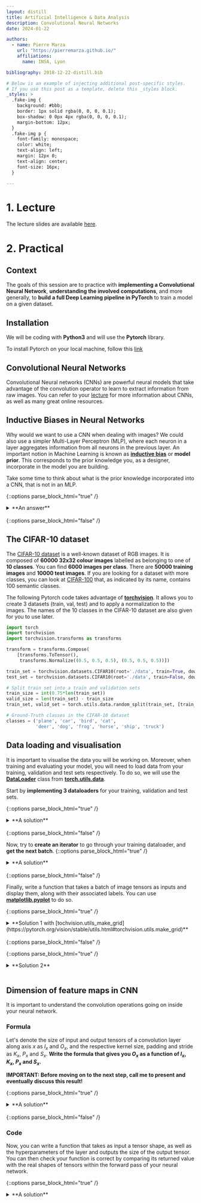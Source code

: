 ```yaml
---
layout: distill
title: Artificial Intelligence & Data Analysis
description: Convolutional Neural Networks
date: 2024-01-22

authors:
  - name: Pierre Marza
    url: "https://pierremarza.github.io/"
    affiliations:
      name: INSA, Lyon

bibliography: 2018-12-22-distill.bib

# Below is an example of injecting additional post-specific styles.
# If you use this post as a template, delete this _styles block.
_styles: >
  .fake-img {
    background: #bbb;
    border: 1px solid rgba(0, 0, 0, 0.1);
    box-shadow: 0 0px 4px rgba(0, 0, 0, 0.1);
    margin-bottom: 12px;
  }
  .fake-img p {
    font-family: monospace;
    color: white;
    text-align: left;
    margin: 12px 0;
    text-align: center;
    font-size: 16px;
  }

---
```


# 1. Lecture
The lecture slides are available [here](https://pierremarza.github.io/teaching/lyon1_m1_deep_learning_cnn.pdf).

# 2. Practical
## Context
The goals of this session are to practice with **implementing a Convolutional Neural Network**, **understanding the involved computations**, and more generally, to **build a full Deep Learning pipeline in PyTorch** to train a model on a given dataset.

## Installation
We will be coding with **Python3** and will use the **Pytorch** library.

To install Pytorch on your local machine, follow this [link](https://pytorch.org/get-started/locally/)

## Convolutional Neural Networks
Convolutional Neural networks (CNNs) are powerful neural models that take advantage of the convolution operator to learn to extract information from raw images. You can refer to your [lecture](https://pierremarza.github.io/teaching/lyon1_m1_deep_learning_cnn.pdf) for more information about CNNs, as well as many great online resources.

## Inductive Biases in Neural Networks
Why would we want to use a CNN when dealing with images? We could also use a simpler Multi-Layer Perceptron (MLP), where each neuron in a layer aggregates information from all neurons in the previous layer. An important notion in Machine Learning is known as [**inductive bias**](https://en.wikipedia.org/wiki/Inductive_bias) or **model prior**. This corresponds to the prior knowledge you, as a designer, incorporate in the model you are building.

Take some time to think about what is the prior knowledge incorporated into a CNN, that is not in an MLP.

{::options parse_block_html="true" /}
<details><summary markdown="span">**An answer**</summary>
The assumption that data has a spatial underlying structure, known as **Spatial Inductive Bias** is used in CNNs. Indeed, the convolution operation aggregates information from only the local spatial neighborood around the center of the filter. Models equipped with such inductive bias are particularly well suited to extract information from the pixels of an image.
</details>
<br/>
{::options parse_block_html="false" /} 

## The CIFAR-10 dataset
The [CIFAR-10 dataset](https://www.cs.toronto.edu/~kriz/cifar.html) is a well-known dataset of RGB images. It is composed of **60000 32x32 colour images** labelled as belonging to one of **10 classes**. You can find **6000 images per class**. There are **50000 training images** and **10000 test images**. If you are looking for a dataset with more classes, you can look at [CIFAR-100](https://www.cs.toronto.edu/~kriz/cifar.html) that, as indicated by its name, contains 100 semantic classes.

The following Pytorch code takes advantage of [**torchvision**](https://pytorch.org/vision/stable/index.html). It allows you to create 3 datasets (train, val, test) and to apply a normalization to the images. The names of the 10 classes in the CIFAR-10 dataset are also given for you to use later.

```python
import torch
import torchvision
import torchvision.transforms as transforms

transform = transforms.Compose(
    [transforms.ToTensor(),
     transforms.Normalize((0.5, 0.5, 0.5), (0.5, 0.5, 0.5))])

train_set = torchvision.datasets.CIFAR10(root='./data', train=True, download=True, transform=transform)
test_set = torchvision.datasets.CIFAR10(root='./data', train=False, download=True, transform=transform)

# Split train set into a train and validation sets
train_size = int(0.75*len(train_set))
valid_size = len(train_set) - train_size
train_set, valid_set = torch.utils.data.random_split(train_set, [train_size, valid_size])

# Ground-Truth classes in the CIFAR-10 dataset
classes = ('plane', 'car', 'bird', 'cat',
           'deer', 'dog', 'frog', 'horse', 'ship', 'truck')
```

## Data loading and visualisation
It is important to visualise the data you will be working on. Moreover, when training and evaluating your model, you will need to load data from your training, validation and test sets respectively. To do so, we will use the [**DataLoader**](https://pytorch.org/tutorials/beginner/basics/data_tutorial.html) class from [**torch.utils.data**](https://pytorch.org/docs/stable/data.html).

Start by **implementing 3 dataloaders** for your training, validation and test sets.

{::options parse_block_html="true" /}
<details><summary markdown="span">**A solution**</summary>
```python
# Define you batch size
batch_size = 4
# Training dataloader, we want to shuffle the samples between epochs
training_dataloader = torch.utils.data.DataLoader(train_set, batch_size=batch_size, shuffle=True, num_workers=0)
# Validation dataloader, no need to shuffle
valid_dataloader = torch.utils.data.DataLoader(valid_set, batch_size=batch_size, shuffle=False, num_workers=0)
# Test dataloader, no need to shuffle
test_dataloader = torch.utils.data.DataLoader(test_set, batch_size=batch_size, shuffle=False, num_workers=0)
```
</details>
<br/>
{::options parse_block_html="false" /} 

Now, try to **create an iterator** to go through your training dataloader, and **get the next batch**.
{::options parse_block_html="true" /}
<details><summary markdown="span">**A solution**</summary>
```python
dataiter = iter(training_dataloader)
images, labels = dataiter.next()
```
</details>
<br/>
{::options parse_block_html="false" /}

Finally, write a function that takes a batch of image tensors as inputs and display them, along with their associated labels. You can use [**matplotlib.pyplot**](https://matplotlib.org/stable/api/_as_gen/matplotlib.pyplot.html) to do so.

{::options parse_block_html="true" /}
<details><summary markdown="span">**Solution 1 with [tochvision.utils_make_grid](https://pytorch.org/vision/stable/utils.html#torchvision.utils.make_grid)**</summary>
```python
def imshow(img):
    img = img / 2 + 0.5     # unnormalize
    npimg = img.numpy()
    plt.imshow(np.transpose(npimg, (1, 2, 0)))
    plt.show()
# show images
imshow(torchvision.utils.make_grid(images))
# print labels
print(' '.join('%5s' % classes[labels[j]] for j in range(batch_size)))
```
</details>
<br/>
{::options parse_block_html="false" /} 

{::options parse_block_html="true" /}
<details><summary markdown="span">**Solution 2**</summary>
```python
def process_img(img):
    img = img / 2 + 0.5     # unnormalize
    npimg = img.numpy()
    npimg = np.transpose(npimg, (1, 2, 0))
    return npimg

def imshow_batch(imgs, labels, classes):
    # Get batch_size
    bs = imgs.shape[0]
    # Create Matplotlib figure with batch_size sub_plots
    fig, axs = plt.subplots(1, bs)
    for i in range(bs):
        # Showing image
        axs[i].imshow(process_img(imgs[i]))
        # Removing axis legend
        axs[i].axis('off')
        # Adding the GT class of the image as a title of the subplot
        axs[i].title.set_text(classes[labels[i]])
    plt.show()

imshow_batch(images, labels, classes)
```
</details>
<br/>
{::options parse_block_html="false" /} 

## Designing a Convolutional Neural Network
It is now time to build a CNN! Write a class inheriting from [**torch.nn.Module**](https://pytorch.org/docs/stable/generated/torch.nn.Module.html). Be careful of the dimensions of input tensors and the dimensions of your desired output.
Then, you can play with different hyperparameters, such as the number of layers, and hyperparameters of the [**torch.nn.Conv2d**](https://pytorch.org/docs/stable/generated/torch.nn.Conv2d.html) layer (number of output channels, kernel size, stride, padding, etc.)

{::options parse_block_html="true" /}
<details><summary markdown="span">**A solution**</summary>
```python
import torch.nn.functional as F
# This is the base LeNet architecture
class LeNet(torch.nn.Module):
    def __init__(self):
        super (LeNet , self).__init__()
        # 3 input channels , 10 output channels,
        # 5x5 filters , stride=1, no padding
        self.conv1 = torch.nn.Conv2d(3, 20, 5, 1, 0)
        self.conv2 = torch.nn.Conv2d(20, 50, 5, 1, 0)
        self.fc1 = torch.nn.Linear(5*5*50, 500)
        self.fc2 = torch.nn.Linear(500, 10)

    def forward(self , x):
        x = F.relu(self.conv1(x))
        # Max pooling with a filter size of 2x2
        # and a stride of 2
        x = F.max_pool2d(x, 2, 2)
        x = F.relu(self.conv2(x))
        x = F.max_pool2d(x, 2, 2)
        x = x.view(-1, 5*5*50)
        x = F.relu(self.fc1(x))
        return self.fc2(x)

model = LeNet()
print('in: ', images.shape) # in:  torch.Size([4, 3, 32, 32])
out = model(images)
print('out: ', out.shape)   # out:  torch.Size([4, 10])
```
</details>
<br/>

## Dimension of feature maps in CNN
It is important to understand the convolution operations going on inside your neural network.

### Formula
Let's denote the size of input and output tensors of a convolution layer along axis $x$ as $I_x$ and $O_x$, and the respective kernel size, padding and stride as $K_x$, $P_x$ and $S_x$. **Write the formula that gives you $O_x$ as a function of $I_x$, $K_x$, $P_x$ and $S_x$.**

**IMPORTANT: Before moving on to the next step, call me to present and eventually discuss this result!**

{::options parse_block_html="true" /}
<details><summary markdown="span">**A solution**</summary>
Let's denote the size of input and output tensors along axis $x$ as $I_x$ and $O_x$, and the respective kernel size, padding and stride as $K_x$, $P_x$ and $S_x$.
We have,

$$
O_x = \frac{I_x - K_x + 2P_x}{S_x} + 1
$$

For an input tensor with shape $(N_{in}, I_x, I_y)$ where $N_{in}$ is the number of input channels, the output tensor from a convolution layer with $N_{out}$ filters will have the following shape,

$$
(N_{out}, \frac{I_x - K_x + 2P_x}{S_x} + 1, \frac{I_y - K_y + 2P_y}{S_y} + 1)
$$
</details>
<br/>
{::options parse_block_html="false" /} 

### Code
Now, you can write a function that takes as input a tensor shape, as well as the hyperparameters of the layer and outputs the size of the output tensor. You can then check your function is correct by comparing its returned value with the real shapes of tensors within the forward pass of your neural network.

{::options parse_block_html="true" /}
<details><summary markdown="span">**A solution**</summary>
```python
def compute_output_shape_conv(input_shape=torch.Size([4, 3, 32, 32]), kernel_size=(3, 3), stride=(1, 1), padding=(0, 0), n_out=20):
    assert len(input_shape) == 4, 'input shape should be (B, C, H, W)'
    assert len(kernel_size) == 2 and len(stride) == 2 and len(padding) == 2, 'all conv hyperparameters should be defined along both x and y axes' 
    
    I_x = input_shape[2]
    I_y = input_shape[3]

    out = []
    for i, I in enumerate([I_x, I_y]):
        O = 1 + (I - kernel_size[i] + 2*padding[i])/stride[i]
        out.append(int(O))
    
    return torch.Size([input_shape[0], n_out, out[0], out[1]])


class LeNet(torch.nn.Module):
    def __init__(self):
        super (LeNet , self).__init__()
        # 3 input channels , 10 output channels ,
        # 5x5 filters , stride =1, no padding
        self.conv1 = torch.nn.Conv2d(3, 20, 5, 1, 0)
        self.conv2 = torch.nn.Conv2d(20, 50, 5, 1, 0)
        self.fc1 = torch.nn.Linear(5*5*50, 500)
        self.fc2 = torch.nn.Linear(500, 10)

    def forward(self , x):
        out_shape_conv1 = compute_output_shape_conv(x.shape, (5,5), (1,1), (0,0), 20)
        x = F.relu(self.conv1(x))
        assert x.shape == out_shape_conv1

        # Max pooling with a filter size of 2x2
        # and a stride of 2
        x = F.max_pool2d(x, 2, 2)

        out_shape_conv2 = compute_output_shape_conv(x.shape, (5,5), (1,1), (0,0), 50)
        x = F.relu(self.conv2(x))
        assert x.shape == out_shape_conv2

        x = F.max_pool2d(x, 2, 2)
        x = x.view(-1, 5*5*50)
        x = F.relu(self.fc1(x))
        return self.fc2(x)
```
</details>
<br/>
{::options parse_block_html="false" /} 

## Loss function and optimizer
The next step is to define a [**loss function**](https://pytorch.org/docs/stable/nn.html#loss-functions) that is suited to the problem you want to solve, in our case **multi-class classification**. Then you have to choose an [**optimizer**](https://pytorch.org/docs/stable/optim.html). You are encouraged to try different ones to compare them. You can also study the impact of different hyperparameters of the optimizer (learning rate, momentum, etc.)

## Training loop
It is now to time to write the code for **training and validating your model**. You must iterate through your training data using your dataloader, and compute forward and backward passes on given data batches.
Don't forget to log your training as well as validation losses (the latter is mainly used to tune hyperparameters).

## Visualizing your training with Tensorboard
A useful tool to visualize your training is [**Tensorboard**](https://www.tensorflow.org/tensorboard/). You can also have a look at solutions such as [**Weights & Biases**](https://wandb.ai/site), but we will focus on the simpler Tensorboard for now.
You can easily use Tensorboard with Pytorch by looking at [**torch.utils.tensorboard**](https://pytorch.org/docs/stable/tensorboard.html)

## Saving and loading a Pytorch model
Once training is completed, it can be useful to save the weights of your neural network to use it later. The following [tutorial](https://pytorch.org/tutorials/beginner/basics/saveloadrun_tutorial.html) explains how you can do this. Now, try to save and then load your trained model.

## Testing your model
You must now **evaluate the performance of your trained model** on the **test set**. To this end, you have to iterate through test samples, and perform forward passes on given data batches. You might want to compute the **test loss**, but also any **accuracy-related metrics** you are interested in. You could also **visualize some test samples** along with the **output distribution of your model**.